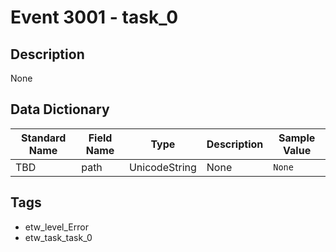 # Event 3001 - task_0

## Description
None

## Data Dictionary
|Standard Name|Field Name|Type|Description|Sample Value|
|---|---|---|---|---|
|TBD|path|UnicodeString|None|`None`|

## Tags
* etw_level_Error
* etw_task_task_0
